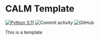 # CALM Template

[![Python 3.11](https://img.shields.io/badge/python-3.11-blue.svg)](https://www.python.org/downloads/release/python-3110/)
![Commit activity](https://img.shields.io/github/commit-activity/y/FrancisCrickInstitute/CALM_Template?style=plastic)
![GitHub](https://img.shields.io/github/license/FrancisCrickInstitute/CALM_Template?color=green&style=plastic)

This is a template 
